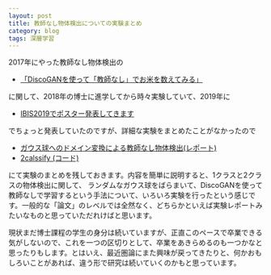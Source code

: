 ```yaml
---
layout: post
title: 教師なし物体検出についての実験まとめ
category: blog
tags: 深層学習 
---
```



2017年にやった教師なし物体検出の
* [「DiscoGANを使って「教師なし」でお米を数えてみる」](https://qiita.com/samacoba/items/f04ed6a3a170fd97cef5)

に関して、2018年の博士に進学してから時々実験していて、2019年に

* [IBIS2019でポスター発表してきます](https://samacoba.github.io/20191119ibis/)

でちょっと発表していたのですが、詳細な実験をまとめたことがなかったので

* [ガウス球へのドメイン変換による教師なし物体検出(レポート)](https://github.com/samacoba/2classify/blob/master/docs/report.md)
* [2calssify (コード)](https://github.com/samacoba/2classify)

にて実験のまとめを残しておきます。内容を簡単に説明すると、1クラスと2クラスの物体検出に関して、
ランダムなガウス球をばらまいて、DiscoGANを使って教師なしで学習するという手法について、いろいろ実験を行ったという感じです。一般的な「論文」のレベルでは全然なく、どちらかといえば実験レポートみたいなものと思っていただれけばと思います。

現状まだ博士課程の学生の身分は続いていますが、正直このペースで卒業できる気がしないので、これを一つの区切りとして、卒業をあきらめるのも一つかなと思ったりもします。とはいえ、最近圏論にまた興味が戻ってきたりと、何かおもしろいことがあれば、違う形で研究は続いていくのかもと思っています。

